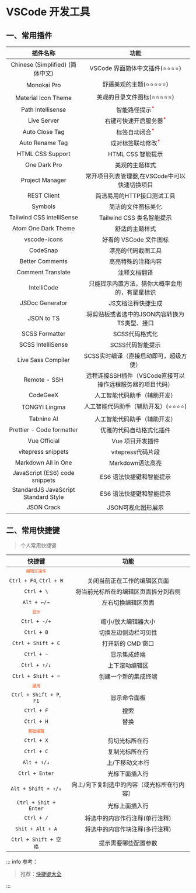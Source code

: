 # VSCode 开发工具

## 一、常用插件

|               插件名称               |                           功能                            |
| :----------------------------------: | :-------------------------------------------------------: |
|   Chinese (Simplified) (简体中文)    |               VSCode 界面简体中文插件(⭐⭐⭐⭐)               |
|             Monokai Pro              |                         舒适美观的主题(⭐⭐⭐⭐⭐)     |
|         Material Icon Theme          |                 美观的目录文件图标(⭐⭐⭐⭐⭐)                 |
|          Path Intellisense           |                       智能路径提示<sup style="color: red;">*</sup>      |
|             Live Server              |                   右键可快速开启服务器<sup style="color: red;">*</sup>      |
|            Auto Close Tag            |       标签自动闭合<sup style="color: red;">*</sup>        |
|           Auto Rename Tag            |                     成对标签联动修改<sup style="color: red;">*</sup>  |
|           HTML CSS Support           |                     HTML CSS 智能提示                     |
| One Dark Pro | 美观的主题样式 |
| Project Manager | 常开项目列表管理器,在VSCode中可以快速切换项目 |
| REST Client | 简洁易用的HTTP接口测试工具 |
| Symbols | 简洁的文件图标美化 |
| Tailwind CSS intelliSense | Tailwind CSS 类名智能提示 |
|         Atom One Dark Theme          |                   舒适的主题样式                   |
|             vscode-icons             |               好看的 VSCode 文件图标                |
|               CodeSnap               |                 漂亮的代码截图工具                  |
| Better Comments | 高亮特殊的注释内容 |
| Comment Translate | 注释文档翻译 |
| IntelliCode | 只能提示内置方法，猜你大概率会用的，有星星标识 |
| JSDoc Generator | JS文档注释快捷生成 |
| JSON to TS | 将剪贴板或者选中的JSON内容转换为TS类型、接口 |
|            SCSS Formatter            |                      SCSS代码格式化                       |
|          SCSS IntelliSense           |                     SCSS代码智能提示                      |
|          Live Sass Compiler          |          SCSS实时编译（直接启动即可，超级方便）           |
|             Remote - SSH             | 远程连接SSH插件（VSCode直接可以操作远程服务器的项目代码） |
|               CodeGeeX               |               人工智能代码助手（辅助开发）                |
|            TONGYI Lingma             |            人工智能代码助手（辅助开发）(⭐⭐⭐⭐)             |
|              Tabnine AI              |               人工智能代码助手（辅助开发）                |
|      Prettier - Code formatter       |                 优雅的代码自动格式化插件                  |
|             Vue Official             |                     Vue 项目开发插件                      |
|          vitepress snippets          |                     vitepress代码片段                     |
|         Markdown All in One          |                     Markdown语法高亮                      |
|    JavaScript (ES6) code snippets    |                 ES6 语法快捷键和智能提示                  |
| StandardJS JavaScript Standard Style |                 ES6 语法快捷键和智能提示                  |
|              JSON Crack              |                 JSON可视化图形展示                 |

## 二、常用快捷键

> 个人常用快捷键

|                           快捷键                            |                    功能                     |
| :---------------------------------------------------------: | :-----------------------------------------: |
| <code style="color: orangered"><kbd>编辑区操作</kbd></code> |                                             |
|                   `Ctrl + F4`, `Ctrl + W`                   |        关闭当前正在工作的编辑区页面         |
|                         `Ctrl + \`                          |    将当前光标所在的编辑区页面拆分到右侧     |
|                         `Alt + ←/→`                         |             左右切换编辑区页面              |
|    <code style="color: orangered"><kbd>显示</kbd></code>    |                                             |
|                        `Ctrl + -/+`                         |             缩小/放大编辑器大小             |
|                         `Ctrl + B`                          |            切换左边侧边栏可见性             |
|                     `Ctrl + Shift + C`                      |              打开新的 CMD 窗口              |
|                         `Ctrl + ~`                          |                显示集成终端                 |
|                        `Ctrl + ↑/↓`                         |               上下滚动编辑区                |
|                     `Ctrl + Shift + ~`                      |            创建一个新的集成终端             |
|    <code style="color: orangered"><kbd>通用</kbd></code>    |                                             |
|                  `Ctrl + Shift + P`, `F1`                   |                显示命令面板                 |
|                         `Ctrl + F`                          |                    搜索                     |
|                         `Ctrl + H`                          |                    替换                     |
|  <code style="color: orangered"><kbd>基础编辑</kbd></code>  |                                             |
|                         `Ctrl + X`                          |               剪切光标所在行                |
|                         `Ctrl + C`                          |               复制光标所在行                |
|                         `Alt + ↑/↓`                         |               上/下移动文本行               |
|                       `Ctrl + Enter`                        |               光标下面插入行                |
|                     `Alt + Shift + ↑/↓`                     | 向上/向下复制选中的内容（或光标所在行内容） |
|                    `Ctrl + Shit + Enter`                    |               光标上面插入行                |
|                         `Ctrl + /`                          |       将选中的内容作行注释(单行注释)        |
|                      `Shit + Alt + A`                       |       将选中的内容作块注释(多行注释)        |
|                    `Ctrl + Shift + 空格`                    |            提示需要哪些配置参数             |

::: info 参考：

> 推荐：[快捷键大全](https://blog.csdn.net/Joe0217/article/details/80950477/)

:::

